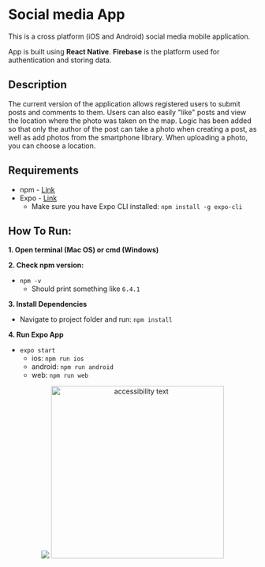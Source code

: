 <h1> Social media App</h1>
<p>This is a cross platform (iOS and Android) social media mobile application.</p>
App is built using <b>React Native</b>. <b>Firebase</b> is the platform used for authentication and storing data.

## Description

<p>The current version of the application allows registered users to submit posts and comments to them. Users can also easily "like" posts and view the location where the photo was taken on the map. Logic has been added so that only the author of the post can take a photo when creating a post, as well as add photos from the smartphone library. When uploading a photo, you can choose a location.  </p>

## Requirements
* npm - [Link](https://www.npmjs.com/get-npm)
* Expo - [Link](https://expo.io/)
  - Make sure you have Expo CLI installed: `npm install -g expo-cli`
  
## How To Run:
**1. Open terminal (Mac OS) or cmd (Windows)**  

**2. Check npm version:**
* `npm -v`
  - Should print something like `6.4.1`

**3. Install Dependencies**
* Navigate to project folder and run: `npm install`

**4. Run Expo App**
* `expo start`
  - ios: `npm run ios`
  - android: `npm run android`
  - web: `npm run web`

<p align="center">
  <img src="../">
  <img src="your_relative_path_here_number_2_large_name" width="350" alt="accessibility text">
</p

